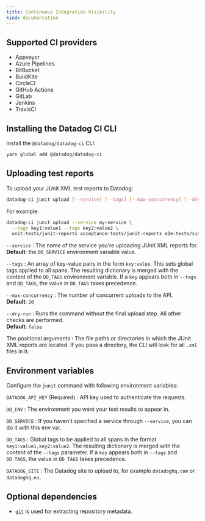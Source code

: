 ```yaml
---
title: Continuous Integration Visibility
kind: documentation
---
```


## Supported CI providers

* Appveyor
* Azure Pipelines
* BitBucket
* BuildKite
* CircleCI
* GitHub Actions
* GitLab
* Jenkins
* TravisCI

## Installing the Datadog CI CLI

Install the `@datadog/datadog-ci` CLI:

```bash
yarn global add @datadog/datadog-ci
```

## Uploading test reports

To upload your JUnit XML test reports to Datadog:

```bash
datadog-ci junit upload [--service] [--tags] [--max-concurrency] [--dry-run] <paths>
```

For example:

```bash
datadog-ci junit upload --service my-service \
  --tags key1:value1 --tags key2:value2 \
  unit-tests/junit-reports acceptance-tests/junit-reports e2e-tests/single-report.xml
```

`--service`
: The name of the service you're uploading JUnit XML reports for.<br>
**Default**: the `DD_SERVICE` environment variable value.

`--tags`
: An array of key-value pairs in the form `key:value`. This sets global tags applied to all spans. The resulting dictionary is merged with the content of the `DD_TAGS` environment variable. If a `key` appears both in `--tags` and `DD_TAGS`, the value in `DD_TAGS` takes precedence.

`--max-concurrency`
: The number of concurrent uploads to the API.<br>
**Default**: `20`

`--dry-run`
: Runs the command without the final upload step. All other checks are performed.<br>
**Default**: `false`

The positional arguments 
: The file paths or directories in which the JUnit XML reports are located. If you pass a directory, the CLI will look for all `.xml` files in it.


## Environment variables

Configure the `junit` command with following environment variables:

`DATADOG_API_KEY` (Required)
: API key used to authenticate the requests.

`DD_ENV`
: The environment you want your test results to appear in.

`DD_SERVICE`
: If you haven't specified a service through `--service`, you can do it with this env var.

`DD_TAGS`
: Global tags to be applied to all spans in the format `key1:value1,key2:value2`. The resulting dictionary is merged with the content of the `--tags` parameter. If a `key` appears both in `--tags` and `DD_TAGS`, the value in `DD_TAGS` takes precedence.

`DATADOG_SITE`
: The Datadog site to upload to, for example `datadoghq.com` or `datadoghq.eu`.

## Optional dependencies

- [`git`][1] is used for extracting repository metadata.

[1]: https://git-scm.com/downloads

